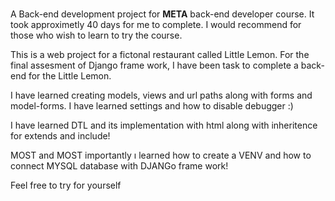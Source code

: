 #
A Back-end development project for **META** back-end developer course. It took approximetly 40 days for me to complete. I would recommend for those who wish to learn to try the course.

This is a web project for a fictonal restaurant called Little Lemon. For the final assesment of Django frame work, I have been task to complete a back-end for the Little Lemon.

I have learned creating models, views and url paths along with forms and model-forms. I have learned settings and how to disable debugger :\)

I have learned DTL and its implementation with html along with inheritence for extends and include!

MOST and MOST importantly ı learned how to create a VENV and how to connect MYSQL database with DJANGo frame work!

Feel free to try for yourself

##
